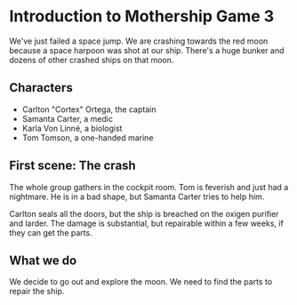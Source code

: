 # Introduction to Mothership Game 3

We've just failed a space jump. We are crashing towards the red moon because a space harpoon was shot at our ship. There's a huge bunker and dozens of other crashed ships on that moon.

## Characters
- Carlton "Cortex" Ortega, the captain
- Samanta Carter, a medic
- Karla Von Linné, a biologist
- Tom Tomson, a one-handed marine

## First scene: The crash

The whole group gathers in the cockpit room. Tom is feverish and just had a nightmare. He is in a bad shape, but Samanta Carter tries to help him.

Carlton seals all the doors, but the ship is breached on the oxigen purifier and larder. The damage is substantial, but repairable within a few weeks, if they can get the parts.

## What we do

We decide to go out and explore the moon. We need to find the parts to repair the ship. 